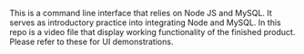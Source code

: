 This is a command line interface that relies on Node JS and MySQL. It serves as introductory practice into integrating Node and MySQL. 
In this repo is a video file that display working functionality of the finished product. Please refer to these for UI demonstrations.

